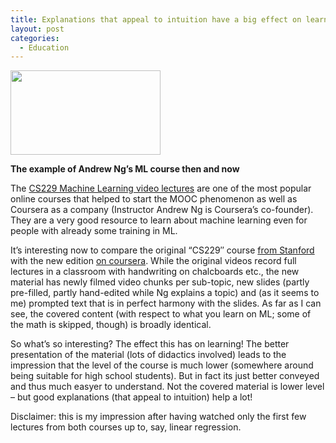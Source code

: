 ```yaml
---
title: Explanations that appeal to intuition have a big effect on learning
layout: post
categories:
  - Education
---
```

<img class="alignright" alt="" src="https://www.coursera.org//maestro/api/course/970311/logo" width="240" height="135" />

**The example of Andrew Ng&#8217;s ML course then and now**

The <a title="CS229 Videolectures from Stanford, 2008" href="http://see.stanford.edu/see/lecturelist.aspx?coll=348ca38a-3a6d-4052-937d-cb017338d7b1" target="_blank">CS229 Machine Learning video lectures</a> are one of the most popular online courses that helped to start the MOOC phenomenon as well as Coursera as a company (Instructor Andrew Ng is Coursera&#8217;s co-founder). They are a very good resource to learn about machine learning even for people with already some training in ML.

It&#8217;s interesting now to compare the original &#8220;CS229&#8243; course <a title="CS229 Videolectures from Stanford, 2008" href="http://see.stanford.edu/see/lecturelist.aspx?coll=348ca38a-3a6d-4052-937d-cb017338d7b1" target="_blank">from Stanford</a> with the new edition <a title="Machine Learning on Coursera, 2013" href="https://class.coursera.org/ml-003/class/index" target="_blank">on coursera</a>. <!--more-->While the original videos record full lectures in a classroom with handwriting on chalcboards etc., the new material has newly filmed video chunks per sub-topic, new slides (partly pre-filled, partly hand-edited while Ng explains a topic) and (as it seems to me) prompted text that is in perfect harmony with the slides. As far as I can see, the covered content (with respect to what you learn on ML; some of the math is skipped, though) is broadly identical.

So what&#8217;s so interesting? The effect this has on learning! The better presentation of the material (lots of didactics involved) leads to the impression that the level of the course is much lower (somewhere around being suitable for high school students). But in fact its just better conveyed and thus much easyer to understand. Not the covered material is lower level &#8211; but good explanations (that appeal to intuition) help a lot!

Disclaimer: this is my impression after having watched only the first few lectures from both courses up to, say, linear regression.